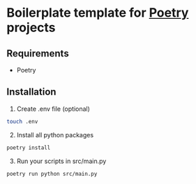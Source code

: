 # Boilerplate template for [Poetry](https://python-poetry.org/) projects

## Requirements
- Poetry

## Installation
1. Create .env file (optional)
```bash
touch .env
```

2. Install all python packages
```bash
poetry install
```

3. Run your scripts in src/main.py
```bash
poetry run python src/main.py
```
